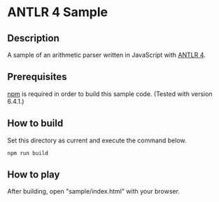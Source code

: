 ANTLR 4 Sample
==============

Description
-----------

A sample of an arithmetic parser written in JavaScript with [ANTLR 4](https://www.antlr.org/).

Prerequisites
-------------

[npm](https://www.npmjs.com/) is required in order to build this sample code. (Tested with version 6.4.1.)

How to build
------------

Set this directory as current and execute the command below.

    npm run build

How to play
-----------

After building, open "sample/index.html" with your browser.
